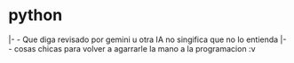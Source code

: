 # python
|- - Que diga revisado por gemini u otra IA no singifica que no lo entienda
|- - cosas chicas para volver a agarrarle la mano a la programacion :v